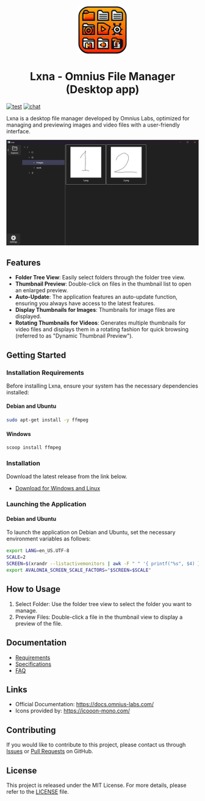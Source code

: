 <p align="center">
<img width="128" src="https://github.com/omnius-labs/lxna-cs/blob/main/docs/logo.png?raw=true" alt="Opxs logo">
</p>

<h1 align="center">Lxna - Omnius File Manager (Desktop app)</h1>

[![test](https://github.com/omnius-labs/lxna-cs/actions/workflows/test.yml/badge.svg?branch=main)](https://github.com/omnius-labs/lxna-cs/actions/workflows/test.yml)
[![chat](https://badges.gitter.im/omnius-labs.svg)](https://gitter.im/omnius-labs/community)

Lxna is a desktop file manager developed by Omnius Labs, optimized for managing and previewing images and video files with a user-friendly interface.

![Demo](/docs/images/demo.png)

## Features

- **Folder Tree View**: Easily select folders through the folder tree view.
- **Thumbnail Preview**: Double-click on files in the thumbnail list to open an enlarged preview.
- **Auto-Update**: The application features an auto-update function, ensuring you always have access to the latest features.
- **Display Thumbnails for Images**: Thumbnails for image files are displayed.
- **Rotating Thumbnails for Videos**: Generates multiple thumbnails for video files and displays them in a rotating fashion for quick browsing (referred to as "Dynamic Thumbnail Preview").

## Getting Started

### Installation Requirements

Before installing Lxna, ensure your system has the necessary dependencies installed:

#### Debian and Ubuntu

```sh
sudo apt-get install -y ffmpeg
```

#### Windows

```sh
scoop install ffmpeg
```

### Installation

Download the latest release from the link below.

- [Download for Windows and Linux](https://github.com/omnius-labs/lxna-cs/releases)

### Launching the Application

#### Debian and Ubuntu

To launch the application on Debian and Ubuntu, set the necessary environment variables as follows:

```sh
export LANG=en_US.UTF-8
SCALE=2
SCREEN=$(xrandr --listactivemonitors | awk -F " " '{ printf("%s", $4) }')
export AVALONIA_SCREEN_SCALE_FACTORS="$SCREEN=$SCALE"
```

## How to Usage

1. Select Folder: Use the folder tree view to select the folder you want to manage.
2. Preview Files: Double-click a file in the thumbnail view to display a preview of the file.

## Documentation

- [Requirements](./docs/requirements/index.adoc)
- [Specifications](./docs/specifications/index.adoc)
- [FAQ](./docs/faq.md)

## Links

- Official Documentation: https://docs.omnius-labs.com/
- Icons provided by: https://icooon-mono.com/

## Contributing

If you would like to contribute to this project, please contact us through [Issues](https://github.com/omnius-labs/lxna-cs/issues) or [Pull Requests](https://github.com/omnius-labs/lxna-cs/pulls) on GitHub.

## License

This project is released under the MIT License. For more details, please refer to the [LICENSE](LICENSE.txt) file.
